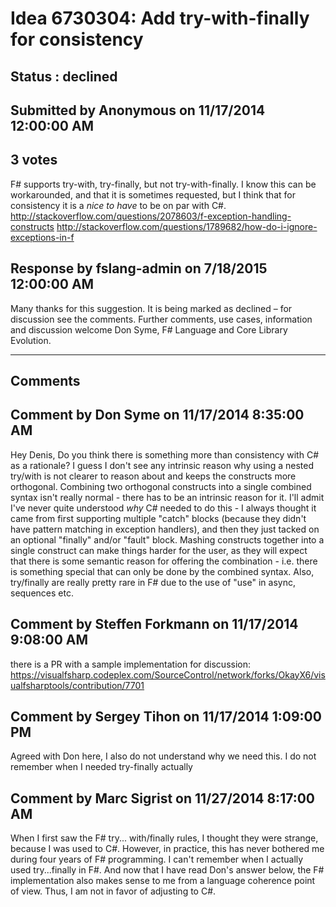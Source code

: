 # Idea 6730304: Add try-with-finally for consistency #

## Status : declined

## Submitted by Anonymous on 11/17/2014 12:00:00 AM

## 3 votes

F# supports try-with, try-finally, but not try-with-finally.
I know this can be workarounded, and that it is sometimes requested, but I think that for consistency it is a *nice to have* to be on par with C#.
http://stackoverflow.com/questions/2078603/f-exception-handling-constructs
http://stackoverflow.com/questions/1789682/how-do-i-ignore-exceptions-in-f



## Response by fslang-admin on 7/18/2015 12:00:00 AM

Many thanks for this suggestion. It is being marked as declined – for discussion see the comments.
Further comments, use cases, information and discussion welcome
Don Syme, F# Language and Core Library Evolution.

------------------------
## Comments


## Comment by Don Syme on 11/17/2014 8:35:00 AM
Hey Denis,
Do you think there is something more than consistency with C# as a rationale?
I guess I don't see any intrinsic reason why using a nested try/with is not clearer to reason about and keeps the constructs more orthogonal. Combining two orthogonal constructs into a single combined syntax isn't really normal - there has to be an intrinsic reason for it. I'll admit I've never quite understood _why_ C# needed to do this - I always thought it came from first supporting multiple "catch" blocks (because they didn't have pattern matching in exception handlers), and then they just tacked on an optional "finally" and/or "fault" block.
Mashing constructs together into a single construct can make things harder for the user, as they will expect that there is some semantic reason for offering the combination - i.e. there is something special that can only be done by the combined syntax.
Also, try/finally are really pretty rare in F# due to the use of "use" in async, sequences etc.


## Comment by Steffen Forkmann on 11/17/2014 9:08:00 AM
there is a PR with a sample implementation for discussion: https://visualfsharp.codeplex.com/SourceControl/network/forks/OkayX6/visualfsharptools/contribution/7701


## Comment by Sergey Tihon on 11/17/2014 1:09:00 PM
Agreed with Don here, I also do not understand why we need this.
I do not remember when I needed try-finally actually


## Comment by Marc Sigrist on 11/27/2014 8:17:00 AM
When I first saw the F# try... with/finally rules, I thought they were strange, because I was used to C#. However, in practice, this has never bothered me during four years of F# programming. I can't remember when I actually used try...finally in F#. And now that I have read Don's answer below, the F# implementation also makes sense to me from a language coherence point of view. Thus, I am not in favor of adjusting to C#.

